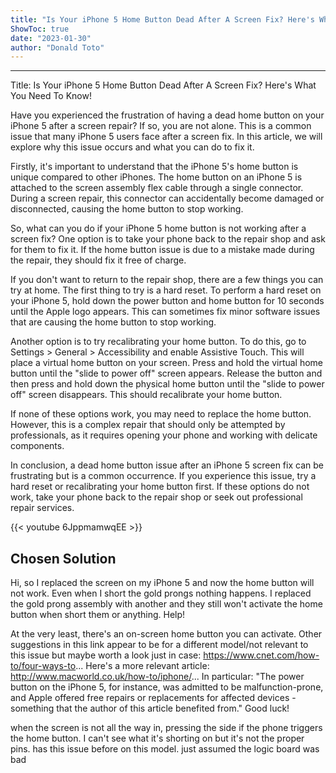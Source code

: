 ```yaml
---
title: "Is Your iPhone 5 Home Button Dead After A Screen Fix? Here's What You Need To Know!"
ShowToc: true 
date: "2023-01-30"
author: "Donald Toto"
---
```

*****
Title: Is Your iPhone 5 Home Button Dead After A Screen Fix? Here's What You Need To Know!

Have you experienced the frustration of having a dead home button on your iPhone 5 after a screen repair? If so, you are not alone. This is a common issue that many iPhone 5 users face after a screen fix. In this article, we will explore why this issue occurs and what you can do to fix it.

Firstly, it's important to understand that the iPhone 5's home button is unique compared to other iPhones. The home button on an iPhone 5 is attached to the screen assembly flex cable through a single connector. During a screen repair, this connector can accidentally become damaged or disconnected, causing the home button to stop working.

So, what can you do if your iPhone 5 home button is not working after a screen fix? One option is to take your phone back to the repair shop and ask for them to fix it. If the home button issue is due to a mistake made during the repair, they should fix it free of charge.

If you don't want to return to the repair shop, there are a few things you can try at home. The first thing to try is a hard reset. To perform a hard reset on your iPhone 5, hold down the power button and home button for 10 seconds until the Apple logo appears. This can sometimes fix minor software issues that are causing the home button to stop working.

Another option is to try recalibrating your home button. To do this, go to Settings > General > Accessibility and enable Assistive Touch. This will place a virtual home button on your screen. Press and hold the virtual home button until the "slide to power off" screen appears. Release the button and then press and hold down the physical home button until the "slide to power off" screen disappears. This should recalibrate your home button.

If none of these options work, you may need to replace the home button. However, this is a complex repair that should only be attempted by professionals, as it requires opening your phone and working with delicate components.

In conclusion, a dead home button issue after an iPhone 5 screen fix can be frustrating but is a common occurrence. If you experience this issue, try a hard reset or recalibrating your home button first. If these options do not work, take your phone back to the repair shop or seek out professional repair services.

{{< youtube 6JppmamwqEE >}} 



## Chosen Solution
 Hi,
so I replaced the screen on my iPhone 5 and now the home button will not work.
Even when I short the gold prongs nothing happens. I replaced the gold prong assembly with another and they still won't activate the home button when short them or anything.
Help!

 At the very least, there's an on-screen home button you can activate. Other suggestions in this link appear to be for a different model/not relevant to this issue but maybe worth a look just in case: https://www.cnet.com/how-to/four-ways-to...
Here's a more relevant article: http://www.macworld.co.uk/how-to/iphone/...
In particular: "The power button on the iPhone 5, for instance, was admitted to be malfunction-prone, and Apple offered free repairs or replacements for affected devices - something that the author of this article benefited from."
Good luck!

 when the screen is not all the way in, pressing the side if the phone triggers the home button. I can't see what it's shorting on but it's not the proper pins.
has this issue before on this model. just assumed the logic board was bad




